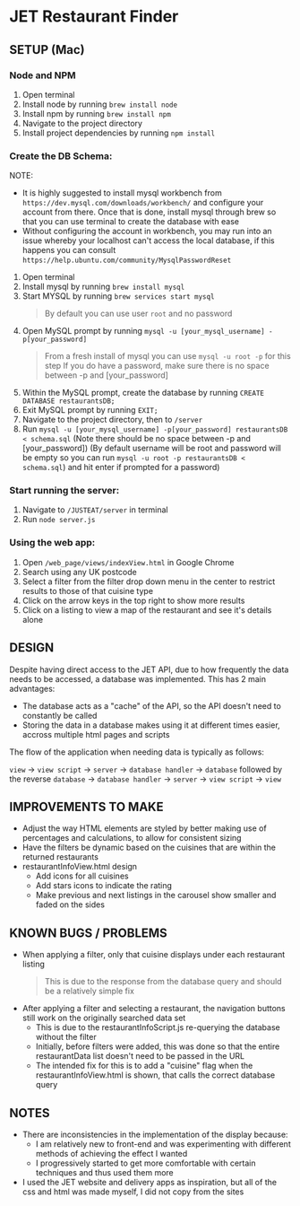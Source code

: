 # JET Restaurant Finder 

## SETUP (Mac)

### Node and NPM

1. Open terminal
2. Install node by running `brew install node`
3. Install npm by running `brew install npm`
4. Navigate to the project directory
5. Install project dependencies by running `npm install`


### Create the DB Schema:

NOTE: 
- It is highly suggested to install mysql workbench from `https://dev.mysql.com/downloads/workbench/` and configure your account from there. Once that is done, install mysql through brew so that you can use terminal to create the database with ease
- Without configuring the account in workbench, you may run into an issue whereby your localhost can't access the local database, if this happens you can consult `https://help.ubuntu.com/community/MysqlPasswordReset`

1.  Open terminal
3.  Install mysql by running `brew install mysql`
4.  Start MYSQL by running `brew services start mysql`
    > By default you can use user `root` and no password
5.  Open MySQL prompt by running `mysql -u [your_mysql_username] -p[your_password]`
    > From a fresh install of mysql you can use `mysql -u root -p` for this step
    > If you do have a password, make sure there is no space between -p and [your_password]
6.  Within the MySQL prompt, create the database by running `CREATE DATABASE restaurantsDB;`
7.  Exit MySQL prompt by running `EXIT;`
8.  Navigate to the project directory, then to `/server`
9.  Run `mysql -u [your_mysql_username] -p[your_password] restaurantsDB < schema.sql`
    (Note there should be no space between -p and [your_password])
    (By default username will be root and password will be empty so you can run `mysql -u root -p restaurantsDB < schema.sql`) and hit enter if prompted for a password)

### Start running the server:

1.  Navigate to `/JUSTEAT/server` in terminal
2.  Run `node server.js`

### Using the web app:

1.  Open `/web_page/views/indexView.html` in Google Chrome
2.  Search using any UK postcode
3.  Select a filter from the filter drop down menu in the center to restrict results to those of that cuisine type
4.  Click on the arrow keys in the top right to show more results
5.  Click on a listing to view a map of the restaurant and see it's details alone



## DESIGN

Despite having direct access to the JET API, due to how frequently the data needs to be accessed, a database was implemented. This has 2 main advantages:

- The database acts as a "cache" of the API, so the API doesn't need to constantly be called
- Storing the data in a database makes using it at different times easier, accross multiple html pages and scripts

The flow of the application when needing data is typically as follows:

`view` -> `view script` -> `server` -> `database handler` -> `database`
followed by the reverse
`database` -> `database handler` -> `server` -> `view script` -> `view`


## IMPROVEMENTS TO MAKE

- Adjust the way HTML elements are styled by better making use of percentages and calculations, to allow for consistent sizing
- Have the filters be dynamic based on the cuisines that are within the returned restaurants
- restaurantInfoView.html design
  - Add icons for all cuisines
  - Add stars icons to indicate the rating
  - Make previous and next listings in the carousel show smaller and faded on the sides



## KNOWN BUGS / PROBLEMS

- When applying a filter, only that cuisine displays under each restaurant listing
  > This is due to the response from the database query and should be a relatively simple fix
- After applying a filter and selecting a restaurant, the navigation buttons still work on the originally searched data set
  - This is due to the restaurantInfoScript.js re-querying the database without the filter
  - Initially, before filters were added, this was done so that the entire restaurantData list doesn't need to be passed in the URL
  - The intended fix for this is to add a "cuisine" flag when the restaurantInfoView.html is shown, that calls the correct database query



## NOTES

- There are inconsistencies in the implementation of the display because:
  - I am relatively new to front-end and was experimenting with different methods of achieving the effect I wanted
  - I progressively started to get more comfortable with certain techniques and thus used them more
- I used the JET website and delivery apps as inspiration, but all of the css and html was made myself, I did not copy from the sites
